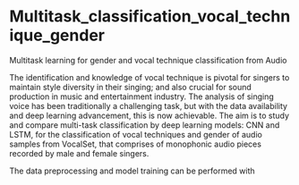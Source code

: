 # Multitask_classification_vocal_technique_gender
Multitask learning for gender and vocal technique classification from Audio

The identification and knowledge of vocal technique is pivotal for singers to maintain style diversity in their singing; and also crucial for sound production in music and entertainment industry. The analysis of singing voice has been traditionally a challenging task, but with the data availability and  deep learning advancement, this is now achievable.
The aim is to study and compare multi-task classification by deep learning models: CNN and LSTM, for the classification of vocal techniques and gender of audio samples from VocalSet, that comprises of monophonic audio pieces recorded by male and female singers. 

The data preprocessing and model training can be performed with 
